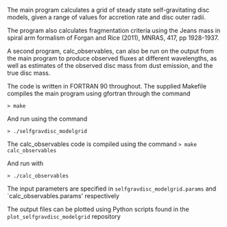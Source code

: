 The main program calculates a grid of steady state self-gravitating disc models,
given a range of values for accretion rate and disc outer radii.

The program also calculates fragmentation criteria using the Jeans mass in 
spiral arm formalism of Forgan and Rice (2011), MNRAS, 417, pp 1928-1937.

A second program, calc_observables, can also be run on the output from the main program
to produce observed fluxes at different wavelengths, as well as estimates of the observed
disc mass from dust emission, and the true disc mass.

The code is written in FORTRAN 90 throughout. The supplied Makefile compiles the main 
program using gfortran through the command

`> make`

And run using the command

`> ./selfgravdisc_modelgrid`

The calc_observables code is compiled using the command
`> make calc_observables`

And run with

`> ./calc_observables`


The input parameters are specified in `selfgravdisc_modelgrid.params`
and `calc_observables.params' respectively

The output files can be plotted using Python scripts found in the
`plot_selfgravdisc_modelgrid` repository

